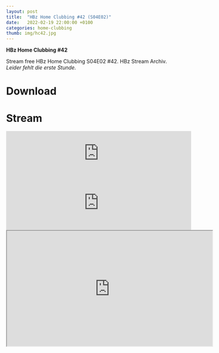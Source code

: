 ```yaml
---
layout: post
title:  "HBz Home Clubbing #42 (S04E02)"
date:   2022-02-19 22:00:00 +0100
categories: home-clubbing
thumb: img/hc42.jpg
---
```

<b>HBz Home Clubbing #42</b>
<p>
Stream free HBz Home Clubbing S04E02 #42. HBz Stream Archiv.<br>
<i>
Leider fehlt die erste Stunde.
</i>
</p>

<h1>Download</h1>
<!--[MEGA](https://bit.ly/3xwtgTL){:target="_blank" class="dl-button mega" rel="nofollow"}-->

<h1>Stream</h1>
<iframe width="100%" height="120" src="https://www.mixcloud.com/widget/iframe/?hide_cover=1&feed=%2FHBz_Archive%2F12022022-hbz-home-clubbing-41-s04e01%2F" frameborder="0" ></iframe>

<iframe scrolling="no" id="hearthis_at_track_6576142" width="100%" height="150" src="https://app.hearthis.at/embed/6576142/transparent_black/?hcolor=&color=&style=2&block_size=2&block_space=1&background=1&waveform=0&cover=0&autoplay=0&css=" frameborder="0" allowtransparency allow="autoplay"><p>Listen to <a href="https://hearthis.at/hbzarchive/hc42/" target="_blank">19.02.2022: HBz Home Clubbing #42 (S04E02)</a> <span>by</span><a href="https://hearthis.at/hbzarchive/" target="_blank" >HBz_Archive</a> <span>on</span> <a href="https://hearthis.at/" target="_blank">hearthis.at</a></p></iframe>

<iframe id="odysee-iframe" width="560" height="315" src="https://odysee.com/$/embed/hc42/dc7bd71ae96ad09f727812fe31ad253be3e12bc5?r=DgzV1r6o8wsmEEG4g96yVhvmv6p27qo2" allowfullscreen></iframe>

<!--<iframe src="https://vivo.sx/embed/64c557d546" width="100%" height="auto" scrolling="no" frameborder="0" allowfullscreen></iframe>

<iframe src="https://voe.sx/e/hew4pn0d410q" width="100%" height="auto" scrolling="no" frameborder="0" allowfullscreen></iframe>-->